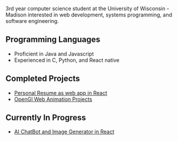 3rd year computer science student at the University of Wisconsin - Madison interested in web development, systems programming, and software engineering.
## Programming Languages
- Proficient in Java and Javascript
- Experienced in C, Python, and React native
## Completed Projects
- [Personal Resume as web app in React](https://michaelc143.github.io/personal-react-site/)
- [OpenGl Web Animation Projects](https://github.com/michaelc143/Computer-Graphics-Fall-2022)
## Currently In Progress
- [AI ChatBot and Image Generator in React](https://michaelc143.github.io/Borb.Ai/)

